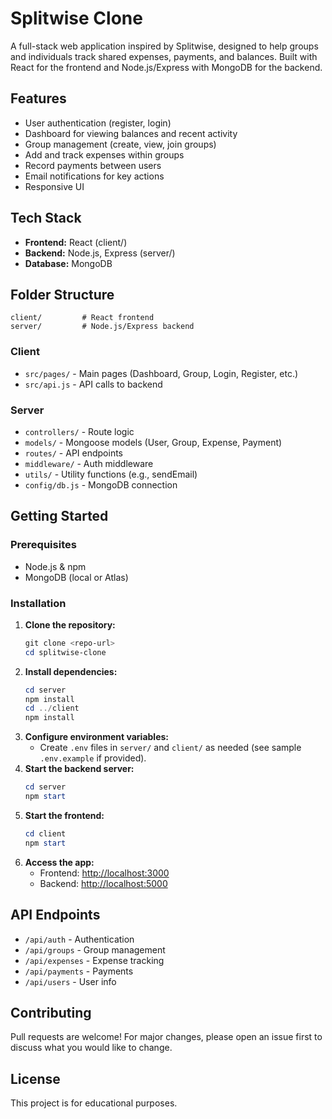 # Splitwise Clone

A full-stack web application inspired by Splitwise, designed to help groups and individuals track shared expenses, payments, and balances. Built with React for the frontend and Node.js/Express with MongoDB for the backend.

## Features
- User authentication (register, login)
- Dashboard for viewing balances and recent activity
- Group management (create, view, join groups)
- Add and track expenses within groups
- Record payments between users
- Email notifications for key actions
- Responsive UI

## Tech Stack
- **Frontend:** React (client/)
- **Backend:** Node.js, Express (server/)
- **Database:** MongoDB

## Folder Structure
```
client/         # React frontend
server/         # Node.js/Express backend
```

### Client
- `src/pages/` - Main pages (Dashboard, Group, Login, Register, etc.)
- `src/api.js` - API calls to backend

### Server
- `controllers/` - Route logic
- `models/` - Mongoose models (User, Group, Expense, Payment)
- `routes/` - API endpoints
- `middleware/` - Auth middleware
- `utils/` - Utility functions (e.g., sendEmail)
- `config/db.js` - MongoDB connection

## Getting Started

### Prerequisites
- Node.js & npm
- MongoDB (local or Atlas)

### Installation
1. **Clone the repository:**
   ```powershell
   git clone <repo-url>
   cd splitwise-clone
   ```
2. **Install dependencies:**
   ```powershell
   cd server
   npm install
   cd ../client
   npm install
   ```
3. **Configure environment variables:**
   - Create `.env` files in `server/` and `client/` as needed (see sample `.env.example` if provided).
4. **Start the backend server:**
   ```powershell
   cd server
   npm start
   ```
5. **Start the frontend:**
   ```powershell
   cd client
   npm start
   ```
6. **Access the app:**
   - Frontend: [http://localhost:3000](http://localhost:3000)
   - Backend: [http://localhost:5000](http://localhost:5000)

## API Endpoints
- `/api/auth` - Authentication
- `/api/groups` - Group management
- `/api/expenses` - Expense tracking
- `/api/payments` - Payments
- `/api/users` - User info

## Contributing
Pull requests are welcome! For major changes, please open an issue first to discuss what you would like to change.

## License
This project is for educational purposes.
